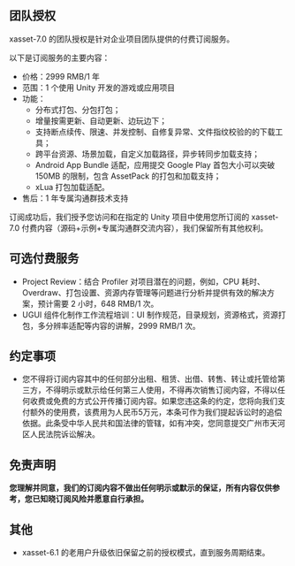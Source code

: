 <!-- docs/team-plan.md -->
## 团队授权

xasset-7.0 的团队授权是针对企业项目团队提供的付费订阅服务。

以下是订阅服务的主要内容：

- 价格：2999 RMB/1 年
- 范围：1 个使用 Unity 开发的游戏或应用项目
- 功能：
    - 分布式打包、分包打包；
    - 增量按需更新、自动更新、边玩边下；
    - 支持断点续传、限速、并发控制、自修复异常、文件指纹校验的的下载工具；
    - 跨平台资源、场景加载，自定义加载路径，异步转同步加载支持；
    - Android App Bundle 适配，应用提交 Google Play 首包大小可以突破 150MB 的限制，包含 AssetPack 的打包和加载支持；
    - xLua 打包加载适配。
- 售后：1 年专属沟通群技术支持

订阅成功后，我们授予您访问和在指定的 Unity 项目中使用您所订阅的 xasset-7.0 付费内容（源码+示例+专属沟通群交流内容），我们保留所有其他权利。

## 可选付费服务

- Project Review：结合 Profiler 对项目潜在的问题，例如，CPU 耗时、Overdraw、打包设置、资源内存管理等问题进行分析并提供有效的解决方案，预计需要 2 小时，648 RMB/1 次。
- UGUI 组件化制作工作流程培训：UI 制作规范，目录规划，资源格式，资源打包，多分辨率适配等内容的讲解，2999 RMB/1 次。

## 约定事项

- 您不得将订阅内容其中的任何部分出租、租赁、出借、转售、转让或托管给第三方，不得明示或默示给任何第三人使用，不得再次销售订阅内容，不得以任何收费或免费的方式公开传播订阅内容。如果您违这条的约定，您将向我们支付额外的使用费，该费用为人民币5万元，本条可作为我们提起诉讼时的追偿依据。此条受中华人民共和国法律的管辖，如有冲突，您同意提交广州市天河区人民法院诉讼解决。

## 免责声明

**您理解并同意，我们的订阅内容不做出任何明示或默示的保证，所有内容仅供参考，您已知晓订阅风险并愿意自行承担。**

## 其他

- xasset-6.1 的老用户升级依旧保留之前的授权模式，直到服务周期结束。